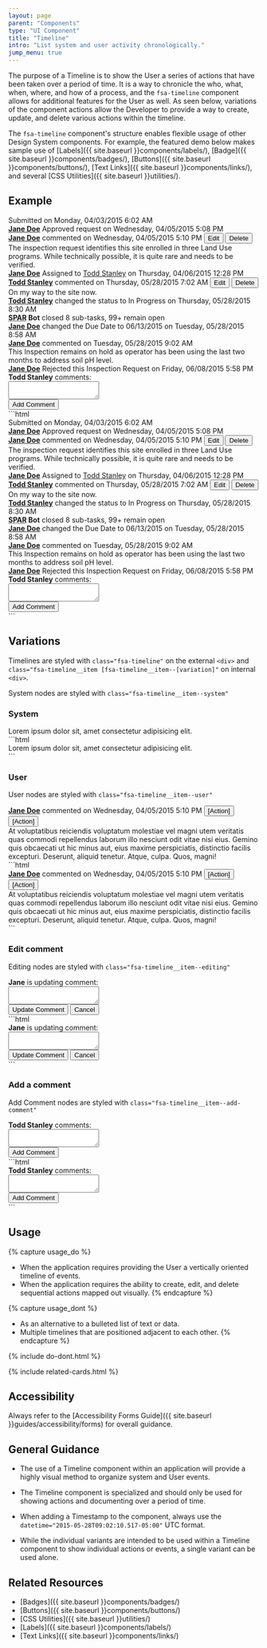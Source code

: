 ```yaml
---
layout: page
parent: "Components"
type: "UI Component"
title: "Timeline"
intro: "List system and user activity chronologically."
jump_menu: true
---
```


The purpose of a Timeline is to show the User a series of actions that have been taken over a period of time. It is a way to chronicle the who, what, when, where, and how of a process, and the `fsa-timeline` component allows for additional features for the User as well. As seen below, variations of the component actions allow the Developer to provide a way to create, update, and delete various actions within the timeline.

The `fsa-timeline` component's structure enables flexible usage of other Design System components. For example, the featured demo below makes sample use of [Labels]({{ site.baseurl }}components/labels/), [Badge]({{ site.baseurl }}components/badges/), [Buttons]({{ site.baseurl }}components/buttons/), [Text Links]({{ site.baseurl }}components/links/), and several [CSS Utilities]({{ site.baseurl }}utilities/).

## Example

<div class="ds-preview">
  <div class="fsa-timeline">
    <div class="fsa-timeline__item fsa-timeline__item--system">
      <div class="fsa-timeline__hd">
        <span class="fsa-label">Submitted</span> on
        <time datetime="2015-05-28T09:02:10.517-05:00">Monday, 04/03/2015 6:02 AM</time>
      </div>
    </div>
    <div class="fsa-timeline__item fsa-timeline__item--system">
      <div class="fsa-timeline__hd">
        <strong><a href="link.html">Jane Doe</a></strong> <span class="fsa-label">Approved</span> request on
        <time datetime="2015-05-28T09:02:10.517-05:00">Wednesday, 04/05/2015 5:08 PM</time>
      </div>
    </div>
    <div class="fsa-timeline__item fsa-timeline__item--user">
      <div class="fsa-timeline__hd">
        <strong><a href="link.html">Jane Doe</a></strong> commented on
        <time datetime="2015-05-28T09:02:10.517-05:00">Wednesday, 04/05/2015 5:10 PM</time>
        <span class="fsa-timeline__action"> <button class="fsa-btn fsa-btn--small fsa-btn--flat" type="button" onclick="alert('See **.fsa-timeline__item--editing** example.')">Edit</button> <button class="fsa-btn fsa-btn--small fsa-btn--flat" type="button" onclick="alert('Likely use a **Prompt** Notification variation.')">Delete</button> </span>
      </div>
      <div class="fsa-timeline__bd">
        The inspection request identifies this site enrolled in three Land Use programs. While technically possible, it is quite rare and needs to be verified.
      </div>
    </div>
    <div class="fsa-timeline__item fsa-timeline__item--system">
      <div class="fsa-timeline__hd">
        <strong><a href="link.html">Jane Doe</a></strong>
        <span class="fsa-label fsa-label--general">Assigned</span> to <a href="link.html">Todd Stanley</a> on
        <time datetime="2015-05-28T09:02:10.517-05:00">Thursday, 04/06/2015 12:28 PM</time>
      </div>
    </div>
    <div class="fsa-timeline__item fsa-timeline__item--user">
      <div class="fsa-timeline__hd">
        <strong><a href="link.html">Todd Stanley</a></strong> commented on
        <time datetime="2015-05-28T09:02:10.517-05:00">Thursday, 05/28/2015 7:02 AM</time>
        <span class="fsa-timeline__action"> <button class="fsa-btn fsa-btn--small fsa-btn--flat" type="button" onclick="alert('See **.fsa-timeline__item--editing** example.')">Edit</button> <button class="fsa-btn fsa-btn--small fsa-btn--flat" type="button" onclick="alert('Likely use a **Prompt** Notification variation.')">Delete</button> </span>
      </div>
      <div class="fsa-timeline__bd">
        On my way to the site now.
      </div>
    </div>
    <div class="fsa-timeline__item fsa-timeline__item--system">
      <div class="fsa-timeline__hd">
        <strong><a href="link.html">Todd Stanley</a></strong> changed the status to
        <span class="fsa-label fsa-label--warning">In Progress</span> on
        <time datetime="2015-05-28T09:02:10.517-05:00">Thursday, 05/28/2015 8:30 AM</time>
      </div>
    </div>
    <div class="fsa-timeline__item fsa-timeline__item--system">
      <div class="fsa-timeline__hd">
        <strong><abbr title="SPA Reference App">SPAR</abbr> Bot</strong> closed <span class="fsa-badge fsa-badge--neutral">8</span> sub-tasks, <span class="fsa-badge fsa-badge--neutral">99+</span> remain open
      </div>
    </div>
    <div class="fsa-timeline__item fsa-timeline__item--system">
      <div class="fsa-timeline__hd">
        <strong><a href="link.html">Jane Doe</a></strong> changed the Due Date to
        <time datetime="2015-05-28T09:02:10.517-05:00">06/13/2015</time> on
        <time datetime="2015-05-28T09:02:10.517-05:00">Tuesday, 05/28/2015 8:58 AM</time>
      </div>
    </div>
    <div class="fsa-timeline__item fsa-timeline__item--user">
      <div class="fsa-timeline__hd">
        <strong><a href="link.html">Jane Doe</a></strong> commented on
        <time datetime="2015-05-28T09:02:10.517-05:00">Tuesday, 05/28/2015 9:02 AM</time>
      </div>
      <div class="fsa-timeline__bd">
        This Inspection remains on hold as operator has been using the last two months to address soil pH level.
      </div>
    </div>
    <div class="fsa-timeline__item fsa-timeline__item--system">
      <div class="fsa-timeline__hd">
        <strong><a href="link.html">Jane Doe</a></strong> <span class="fsa-label fsa-label--alert">Rejected</span> this Inspection Request on
        <time datetime="2015-05-28T09:02:10.517-05:00">Friday, 06/08/2015 5:58 PM</time>
      </div>
    </div>
    <div class="fsa-timeline__item fsa-timeline__item--add-comment">
      <div class="fsa-timeline__hd">
        <label class="fsa-field__label" for="inspectionCommentField--104"><strong>Todd Stanley</strong> comments:</label>
      </div>
      <div class="fsa-timeline__bd">
        <div class="fsa-m-b--s">
          <textarea class="fsa-textarea fsa-textarea--block" id="inspectionCommentField--104" name="inspectionCommentField"></textarea>
        </div>
        <button class="fsa-btn fsa-btn--primary" type="submit">Add Comment</button>
      </div>
    </div>
  </div>
</div>
```html
<div class="fsa-timeline">
  <div class="fsa-timeline__item fsa-timeline__item--system">
    <div class="fsa-timeline__hd">
      <span class="fsa-label">Submitted</span> on
      <time datetime="2015-05-28T09:02:10.517-05:00">Monday, 04/03/2015 6:02 AM</time>
    </div>
  </div>
  <div class="fsa-timeline__item fsa-timeline__item--system">
    <div class="fsa-timeline__hd">
      <strong><a href="link.html">Jane Doe</a></strong> <span class="fsa-label">Approved</span> request on
      <time datetime="2015-05-28T09:02:10.517-05:00">Wednesday, 04/05/2015 5:08 PM</time>
    </div>
  </div>
  <div class="fsa-timeline__item fsa-timeline__item--user">
    <div class="fsa-timeline__hd">
      <strong><a href="link.html">Jane Doe</a></strong> commented on
      <time datetime="2015-05-28T09:02:10.517-05:00">Wednesday, 04/05/2015 5:10 PM</time>
      <span class="fsa-timeline__action"> <button class="fsa-btn fsa-btn--small fsa-btn--flat" type="button" onclick="alert('See **.fsa-timeline__item--editing** example.')">Edit</button> <button class="fsa-btn fsa-btn--small fsa-btn--flat" type="button" onclick="alert('Likely use a **Prompt** Notification variation.')">Delete</button> </span>
    </div>
    <div class="fsa-timeline__bd">
      The inspection request identifies this site enrolled in three Land Use programs. While technically possible, it is quite rare and needs to be verified.
    </div>
  </div>
  <div class="fsa-timeline__item fsa-timeline__item--system">
    <div class="fsa-timeline__hd">
      <strong><a href="link.html">Jane Doe</a></strong>
      <span class="fsa-label fsa-label--general">Assigned</span> to <a href="link.html">Todd Stanley</a> on
      <time datetime="2015-05-28T09:02:10.517-05:00">Thursday, 04/06/2015 12:28 PM</time>
    </div>
  </div>
  <div class="fsa-timeline__item fsa-timeline__item--user">
    <div class="fsa-timeline__hd">
      <strong><a href="link.html">Todd Stanley</a></strong> commented on
      <time datetime="2015-05-28T09:02:10.517-05:00">Thursday, 05/28/2015 7:02 AM</time>
      <span class="fsa-timeline__action"> <button class="fsa-btn fsa-btn--small fsa-btn--flat" type="button" onclick="alert('See **.fsa-timeline__item--editing** example.')">Edit</button> <button class="fsa-btn fsa-btn--small fsa-btn--flat" type="button" onclick="alert('Likely use a **Prompt** Notification variation.')">Delete</button> </span>
    </div>
    <div class="fsa-timeline__bd">
      On my way to the site now.
    </div>
  </div>
  <div class="fsa-timeline__item fsa-timeline__item--system">
    <div class="fsa-timeline__hd">
      <strong><a href="link.html">Todd Stanley</a></strong> changed the status to
      <span class="fsa-label fsa-label--warning">In Progress</span> on
      <time datetime="2015-05-28T09:02:10.517-05:00">Thursday, 05/28/2015 8:30 AM</time>
    </div>
  </div>
  <div class="fsa-timeline__item fsa-timeline__item--system">
    <div class="fsa-timeline__hd">
      <strong><abbr title="SPA Reference App">SPAR</abbr> Bot</strong> closed <span class="fsa-badge fsa-badge--neutral">8</span> sub-tasks, <span class="fsa-badge fsa-badge--neutral">99+</span> remain open
    </div>
  </div>
  <div class="fsa-timeline__item fsa-timeline__item--system">
    <div class="fsa-timeline__hd">
      <strong><a href="link.html">Jane Doe</a></strong> changed the Due Date to
      <time datetime="2015-05-28T09:02:10.517-05:00">06/13/2015</time> on
      <time datetime="2015-05-28T09:02:10.517-05:00">Tuesday, 05/28/2015 8:58 AM</time>
    </div>
  </div>
  <div class="fsa-timeline__item fsa-timeline__item--user">
    <div class="fsa-timeline__hd">
      <strong><a href="link.html">Jane Doe</a></strong> commented on
      <time datetime="2015-05-28T09:02:10.517-05:00">Tuesday, 05/28/2015 9:02 AM</time>
    </div>
    <div class="fsa-timeline__bd">
      This Inspection remains on hold as operator has been using the last two months to address soil pH level.
    </div>
  </div>
  <div class="fsa-timeline__item fsa-timeline__item--system">
    <div class="fsa-timeline__hd">
      <strong><a href="link.html">Jane Doe</a></strong> <span class="fsa-label fsa-label--alert">Rejected</span> this Inspection Request on
      <time datetime="2015-05-28T09:02:10.517-05:00">Friday, 06/08/2015 5:58 PM</time>
    </div>
  </div>
  <div class="fsa-timeline__item fsa-timeline__item--add-comment">
    <div class="fsa-timeline__hd">
      <label class="fsa-field__label" for="inspectionCommentField--104"><strong>Todd Stanley</strong> comments:</label>
    </div>
    <div class="fsa-timeline__bd">
      <div class="fsa-m-b--s">
        <textarea class="fsa-textarea fsa-textarea--block" id="inspectionCommentField--104" name="inspectionCommentField"></textarea>
      </div>
      <button class="fsa-btn fsa-btn--primary" type="submit">Add Comment</button>
    </div>
  </div>
</div>
```

## Variations

Timelines are styled with `class="fsa-timeline"` on the external `<div>` and `class="fsa-timeline__item [fsa-timeline__item--[variation]"` on internal `<div>`.

System nodes are styled with `class="fsa-timeline__item--system"`

### System
<div class="ds-preview">
  <div class="fsa-timeline__item fsa-timeline__item--system">
    <div class="fsa-timeline__hd">
      Lorem ipsum dolor sit, amet consectetur adipisicing elit.
    </div>
  </div>
</div>
```html
<div class="fsa-timeline__item fsa-timeline__item--system">
  <div class="fsa-timeline__hd">
    Lorem ipsum dolor sit, amet consectetur adipisicing elit.
  </div>
</div>
```

### User

User nodes are styled with `class="fsa-timeline__item--user"`

<div class="ds-preview">
  <div class="fsa-timeline__item fsa-timeline__item--user">
    <div class="fsa-timeline__hd">
      <strong><a href="link.html">Jane Doe</a></strong> commented on
      <time datetime="2015-05-28T09:02:10.517-05:00">Wednesday, 04/05/2015 5:10 PM</time>
      <span class="fsa-timeline__action"> <button class="fsa-btn fsa-btn--small fsa-btn--flat" type="button">[Action]</button> <button class="fsa-btn fsa-btn--small fsa-btn--flat" type="button">[Action]</button> </span>
    </div>
    <div class="fsa-timeline__bd">
      At voluptatibus reiciendis voluptatum molestiae vel magni utem veritatis quas commodi repellendus laborum illo nesciunt odit vitae nisi eius. Gemino quis obcaecati ut hic minus aut, eius maxime perspiciatis, distinctio facilis excepturi. Deserunt, aliquid tenetur. Atque, culpa. Quos, magni!
    </div>
  </div>
</div>
```html
<div class="fsa-timeline__item fsa-timeline__item--user">
  <div class="fsa-timeline__hd">
    <strong><a href="link.html">Jane Doe</a></strong> commented on
    <time datetime="2015-05-28T09:02:10.517-05:00">Wednesday, 04/05/2015 5:10 PM</time>
    <span class="fsa-timeline__action"> <button class="fsa-btn fsa-btn--small fsa-btn--flat" type="button">[Action]</button> <button class="fsa-btn fsa-btn--small fsa-btn--flat" type="button">[Action]</button> </span>
  </div>
  <div class="fsa-timeline__bd">
    At voluptatibus reiciendis voluptatum molestiae vel magni utem veritatis quas commodi repellendus laborum illo nesciunt odit vitae nisi eius. Gemino quis obcaecati ut hic minus aut, eius maxime perspiciatis, distinctio facilis excepturi. Deserunt, aliquid tenetur. Atque, culpa. Quos, magni!
  </div>
</div>
```

### Edit comment

Editing nodes are styled with `class="fsa-timeline__item--editing"`

<div class="ds-preview">
  <div class="fsa-timeline__item fsa-timeline__item--user fsa-timeline__item--editing">
    <div class="fsa-timeline__hd">
      <label class="fsa-field__label" for="inspectionCommentEditSample--56w6w440"><strong>Jane</strong> is updating comment:</label>
    </div>
    <div class="fsa-timeline__bd">
      <div class="fsa-m-b--s">
        <textarea class="fsa-textarea fsa-textarea--block" id="inspectionCommentEditSample--56w6w440" name="inspectionCommentEditSample--56w6w440"></textarea>
      </div>
      <button class="fsa-btn fsa-btn--primary fsa-btn--small" type="submit" onclick="alert('1. Repaint this fsa-timeline__item to original state with updated content.\n\n2. Growl Notification noting success.')">Update Comment</button>
      <button class="fsa-btn fsa-btn--small fsa-btn--flat" type="button" onclick="alert('Revert to last saved comment. No prompt necessary.')">Cancel</button>
    </div>
  </div>
</div>
```html
<div class="fsa-timeline__item fsa-timeline__item--user fsa-timeline__item--editing">
  <div class="fsa-timeline__hd">
    <label class="fsa-field__label" for="inspectionCommentEditSample--56w6w440"><strong>Jane</strong> is updating comment:</label>
  </div>
  <div class="fsa-timeline__bd">
    <div class="fsa-m-b--s">
      <textarea class="fsa-textarea fsa-textarea--block" id="inspectionCommentEditSample--56w6w440" name="inspectionCommentEditSample--56w6w440"></textarea>
    </div>
    <button class="fsa-btn fsa-btn--primary fsa-btn--small" type="submit" onclick="alert('1. Repaint this fsa-timeline__item to original state with updated content.\n\n2. Growl Notification noting success.')">Update Comment</button>
    <button class="fsa-btn fsa-btn--small fsa-btn--flat" type="button" onclick="alert('Revert to last saved comment. No prompt necessary.')">Cancel</button>
  </div>
</div>
```

### Add a comment

Add Comment nodes are styled with `class="fsa-timeline__item--add-comment"`

<div class="ds-preview">
  <div class="fsa-timeline__item fsa-timeline__item--add-comment">
    <div class="fsa-timeline__hd">
      <label class="fsa-field__label" for="inspectionCommentField--669"><strong>Todd Stanley</strong> comments:</label>
    </div>
    <div class="fsa-timeline__bd">
      <div class="fsa-m-b--s">
        <textarea class="fsa-textarea fsa-textarea--block" id="inspectionCommentField--669" name="inspectionCommentField"></textarea>
      </div>
      <button class="fsa-btn fsa-btn--primary" type="submit">Add Comment</button>
    </div>
  </div>
</div>
```html
<div class="fsa-timeline__item fsa-timeline__item--add-comment">
  <div class="fsa-timeline__hd">
    <label class="fsa-field__label" for="inspectionCommentField--669"><strong>Todd Stanley</strong> comments:</label>
  </div>
  <div class="fsa-timeline__bd">
    <div class="fsa-m-b--s">
      <textarea class="fsa-textarea fsa-textarea--block" id="inspectionCommentField--669" name="inspectionCommentField"></textarea>
    </div>
    <button class="fsa-btn fsa-btn--primary" type="submit">Add Comment</button>
  </div>
</div>
```

## Usage

{% capture usage_do %}
* When the application requires providing the User a vertically oriented timeline of events.
* When the application requires the ability to create, edit, and delete sequential actions mapped out visually.
{% endcapture %}

{% capture usage_dont %}
* As an alternative to a bulleted list of text or data.
* Multiple timelines that are positioned adjacent to each other.
{% endcapture %}

{% include do-dont.html %}

{% include related-cards.html %}

## Accessibility

Always refer to the [Accessibility Forms Guide]({{ site.baseurl }}guides/accessibility/forms) for overall guidance.


## General Guidance

* The use of a Timeline component within an application will provide a highly visual method to organize system and User events.

* The Timeline component is specialized and should only be used for showing actions and documenting over a period of time.

* When adding a Timestamp to the component, always use the `datetime="2015-05-28T09:02:10.517-05:00"` UTC format.

* While the individual variants are intended to be used within a Timeline component to show individual actions or events, a single variant can be used alone.


## Related Resources

* [Badges]({{ site.baseurl }}components/badges/)
* [Buttons]({{ site.baseurl }}components/buttons/)
* [CSS Utilities]({{ site.baseurl }}utilities/)
* [Labels]({{ site.baseurl }}components/labels/)
* [Text Links]({{ site.baseurl }}components/links/)